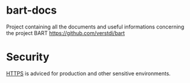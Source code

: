 # bart-docs
Project containing all the documents and useful informations concerning the project BART https://github.com/verstdi/bart

# Security
[HTTPS](https://github.com/verstdi/bart-docs/blob/master/https.md) is adviced for production and other sensitive environments.
